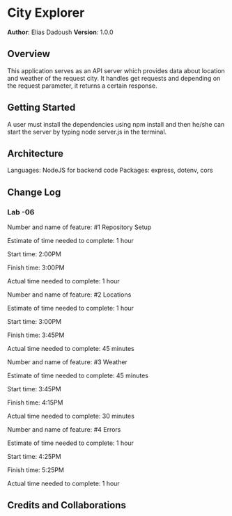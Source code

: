 # City Explorer

**Author**: Elias Dadoush
**Version**: 1.0.0

## Overview
<!-- Provide a high level overview of what this application is and why you are building it, beyond the fact that it's an assignment for this class. (i.e. What's your problem domain?) -->
This application serves as an API server which provides data about location and weather of the request city. It handles get requests and depending on the request parameter, it returns a certain response.
## Getting Started
<!-- What are the steps that a user must take in order to build this app on their own machine and get it running? -->
A user must install the dependencies using npm install and then he/she can start the server by typing node server.js in the terminal. 
## Architecture
<!-- Provide a detailed description of the application design. What technologies (languages, libraries, etc) you're using, and any other relevant design information. -->
Languages: NodeJS for backend code
Packages: express, dotenv, cors
## Change Log

### Lab -06
Number and name of feature: #1 Repository Setup

Estimate of time needed to complete: 1 hour

Start time: 2:00PM

Finish time: 3:00PM

Actual time needed to complete: 1 hour

Number and name of feature: #2 Locations

Estimate of time needed to complete: 1 hour

Start time: 3:00PM

Finish time: 3:45PM

Actual time needed to complete: 45 minutes

Number and name of feature: #3 Weather

Estimate of time needed to complete: 45 minutes

Start time: 3:45PM

Finish time: 4:15PM

Actual time needed to complete: 30 minutes

Number and name of feature: #4 Errors

Estimate of time needed to complete: 1 hour

Start time: 4:25PM

Finish time: 5:25PM

Actual time needed to complete: 1 hour


## Credits and Collaborations
<!-- Give credit (and a link) to other people or resources that helped you build this application. -->